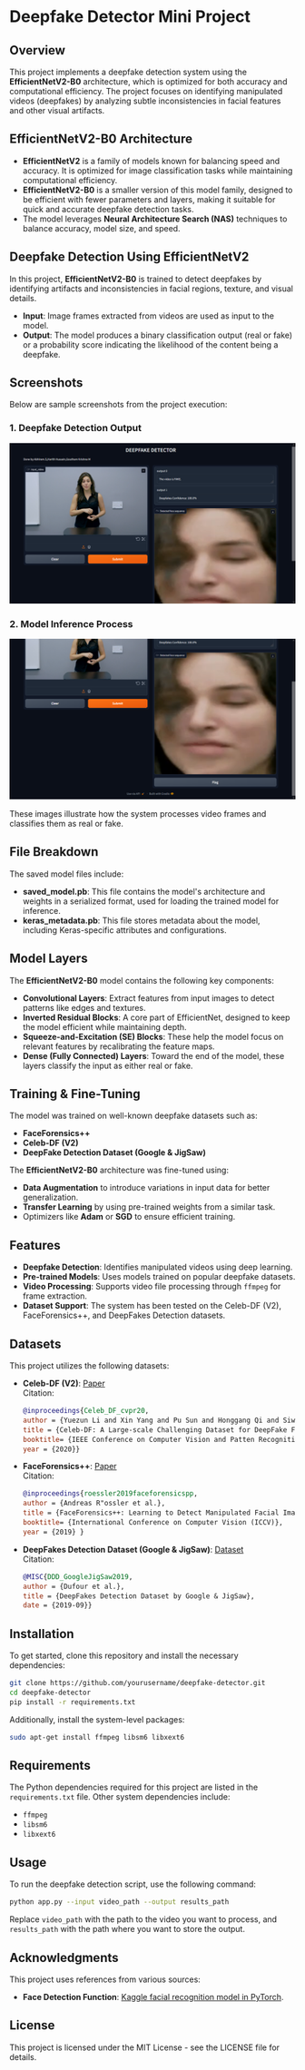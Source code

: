 # Deepfake Detector Mini Project

## Overview

This project implements a deepfake detection system using the **EfficientNetV2-B0** architecture, which is optimized for both accuracy and computational efficiency. The project focuses on identifying manipulated videos (deepfakes) by analyzing subtle inconsistencies in facial features and other visual artifacts.

## EfficientNetV2-B0 Architecture

- **EfficientNetV2** is a family of models known for balancing speed and accuracy. It is optimized for image classification tasks while maintaining computational efficiency.
- **EfficientNetV2-B0** is a smaller version of this model family, designed to be efficient with fewer parameters and layers, making it suitable for quick and accurate deepfake detection tasks.
- The model leverages **Neural Architecture Search (NAS)** techniques to balance accuracy, model size, and speed.

## Deepfake Detection Using EfficientNetV2

In this project, **EfficientNetV2-B0** is trained to detect deepfakes by identifying artifacts and inconsistencies in facial regions, texture, and visual details.

- **Input**: Image frames extracted from videos are used as input to the model.
- **Output**: The model produces a binary classification output (real or fake) or a probability score indicating the likelihood of the content being a deepfake.

## Screenshots

Below are sample screenshots from the project execution:

### **1. Deepfake Detection Output**
![Screenshot 1](Screenshot%20(1).png)

### **2. Model Inference Process**
![Screenshot 2](Screenshot%20(2).png)

These images illustrate how the system processes video frames and classifies them as real or fake.

## File Breakdown

The saved model files include:

- **saved_model.pb**: This file contains the model's architecture and weights in a serialized format, used for loading the trained model for inference.
- **keras_metadata.pb**: This file stores metadata about the model, including Keras-specific attributes and configurations.

## Model Layers

The **EfficientNetV2-B0** model contains the following key components:

- **Convolutional Layers**: Extract features from input images to detect patterns like edges and textures.
- **Inverted Residual Blocks**: A core part of EfficientNet, designed to keep the model efficient while maintaining depth.
- **Squeeze-and-Excitation (SE) Blocks**: These help the model focus on relevant features by recalibrating the feature maps.
- **Dense (Fully Connected) Layers**: Toward the end of the model, these layers classify the input as either real or fake.

## Training & Fine-Tuning

The model was trained on well-known deepfake datasets such as:

- **FaceForensics++**
- **Celeb-DF (V2)**
- **DeepFake Detection Dataset (Google & JigSaw)**

The **EfficientNetV2-B0** architecture was fine-tuned using:

- **Data Augmentation** to introduce variations in input data for better generalization.
- **Transfer Learning** by using pre-trained weights from a similar task.
- Optimizers like **Adam** or **SGD** to ensure efficient training.

## Features

- **Deepfake Detection**: Identifies manipulated videos using deep learning.
- **Pre-trained Models**: Uses models trained on popular deepfake datasets.
- **Video Processing**: Supports video file processing through `ffmpeg` for frame extraction.
- **Dataset Support**: The system has been tested on the Celeb-DF (V2), FaceForensics++, and DeepFakes Detection datasets.

## Datasets

This project utilizes the following datasets:

- **Celeb-DF (V2)**: [Paper](https://openaccess.thecvf.com/content_CVPR_2020/html/Li_Celeb-DF_A_Large-Scale_Challenging_Dataset_for_DeepFake_Forensics_CVPR_2020_paper.html)  
  Citation:
  ```bibtex
  @inproceedings{Celeb_DF_cvpr20,
  author = {Yuezun Li and Xin Yang and Pu Sun and Honggang Qi and Siwei Lyu},
  title = {Celeb-DF: A Large-scale Challenging Dataset for DeepFake Forensics},
  booktitle= {IEEE Conference on Computer Vision and Patten Recognition (CVPR)},
  year = {2020}}
  ```

- **FaceForensics++**: [Paper](https://openaccess.thecvf.com/content_ICCV_2019/papers/Rossler_FaceForensics_Learning_to_Detect_Manipulated_Facial_Images_ICCV_2019_paper.html)  
  Citation:
  ```bibtex
  @inproceedings{roessler2019faceforensicspp,
  author = {Andreas R"ossler et al.},
  title = {FaceForensics++: Learning to Detect Manipulated Facial Images},
  booktitle= {International Conference on Computer Vision (ICCV)},
  year = {2019} }
  ```

- **DeepFakes Detection Dataset (Google & JigSaw)**: [Dataset](https://ai.googleblog.com/2019/09/contributing-data-to-deepfake-detection.html)  
  Citation:
  ```bibtex
  @MISC{DDD_GoogleJigSaw2019,
  author = {Dufour et al.},
  title = {DeepFakes Detection Dataset by Google & JigSaw},
  date = {2019-09}}
  ```

## Installation

To get started, clone this repository and install the necessary dependencies:

```bash
git clone https://github.com/yourusername/deepfake-detector.git
cd deepfake-detector
pip install -r requirements.txt
```

Additionally, install the system-level packages:

```bash
sudo apt-get install ffmpeg libsm6 libxext6
```

## Requirements

The Python dependencies required for this project are listed in the `requirements.txt` file. Other system dependencies include:

- `ffmpeg`
- `libsm6`
- `libxext6`

## Usage

To run the deepfake detection script, use the following command:

```bash
python app.py --input video_path --output results_path
```

Replace `video_path` with the path to the video you want to process, and `results_path` with the path where you want to store the output.

## Acknowledgments

This project uses references from various sources:

- **Face Detection Function**: [Kaggle facial recognition model in PyTorch](https://www.kaggle.com/timesler/facial-recognition-model-in-pytorch).

## License

This project is licensed under the MIT License - see the LICENSE file for details.

